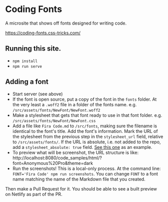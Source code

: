 # Coding Fonts

A microsite that shows off fonts designed for writing code.

https://coding-fonts.css-tricks.com/

## Running this site.

- `npm install`
- `npm run serve`

## Adding a font

- Start server (see above)
- If the font is open source, put a copy of the font in the `fonts` folder. At the very least a `.woff2` file in a folder of the fonts name. e.g. `/src/assets/fonts/NewFont/NewFont.woff2`
- Make a stylesheet that gets that font ready to use in that font folder. e.g. `/src/assets/fonts/NewFont/NewFont.css`
- Add a file like `Fira Code.md` to `/src/fonts`, making sure the filename is identical to the font's title. Add the font's information. Mark the URL of the stylesheet from the previous step in the `stylesheet_url` field, relative to `/src/assets/fonts/`. If the URL is absolute, i.e. not added to the repo, add a `stylesheet_absolute: true` field. [See this one](https://github.com/chriscoyier/coding-fonts/blob/master/src/fonts/Fira%20Code.md) as an example.
- To preview what will be screenshot, the URL structure is like: http://localhost:8080/code_samples/html/?font=Anonymous%20Pro&theme=dark
- Run the screenshots! This is a local-only process. At the command line: `FONT='Fira Code' npm run screenshots`. You can change `FONT` to a font name matching the name of the Markdown file that you created.

Then make a Pull Request for it. You should be able to see a built preview on Netlify as part of the PR.
